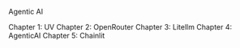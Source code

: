 Agentic AI

Chapter 1: UV
Chapter 2: OpenRouter
Chapter 3: Litellm
Chapter 4: AgenticAI
Chapter 5: Chainlit
